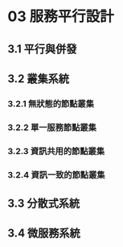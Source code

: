 # 03 服務平行設計

## 3.1 平行與併發

## 3.2 叢集系統

### 3.2.1 無狀態的節點叢集

### 3.2.2 單一服務節點叢集

### 3.2.3 資訊共用的節點叢集

### 3.2.4 資訊一致的節點叢集

## 3.3 分散式系統

## 3.4 微服務系統